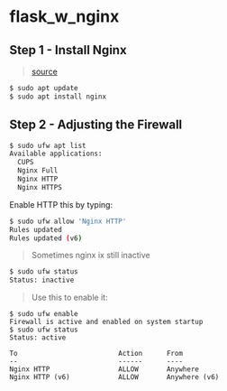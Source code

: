 # flask_w_nginx

## Step 1 - Install Nginx
> [source](https://www.digitalocean.com/community/tutorials/how-to-install-nginx-on-ubuntu-18-04)
```bash
$ sudo apt update
$ sudo apt install nginx
```

## Step 2 - Adjusting the Firewall

```bash
$ sudo ufw apt list
Available applications:
  CUPS
  Nginx Full
  Nginx HTTP
  Nginx HTTPS
```

Enable HTTP this by typing:
```bash
$ sudo ufw allow 'Nginx HTTP'
Rules updated
Rules updated (v6)
```

> Sometimes nginx ix still inactive

```bash
$ sudo ufw status
Status: inactive
```

> Use this to enable it:

```
$ sudo ufw enable
Firewall is active and enabled on system startup
$ sudo ufw status
Status: active

To                         Action      From
--                         ------      ----
Nginx HTTP                 ALLOW       Anywhere                  
Nginx HTTP (v6)            ALLOW       Anywhere (v6)
```



